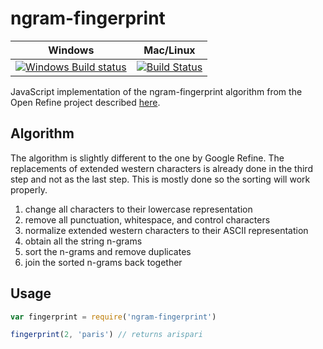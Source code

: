 # ngram-fingerprint

Windows | Mac/Linux
------- | ---------
[![Windows Build status](http://img.shields.io/appveyor/ci/finnp/ngram-fingerprint.svg)](https://ci.appveyor.com/project/finnp/ngram-fingerprint/branch/master) | [![Build Status](https://travis-ci.org/finnp/ngram-fingerprint.svg?branch=master)](https://travis-ci.org/finnp/ngram-fingerprint)

JavaScript implementation of the ngram-fingerprint algorithm from the Open Refine project
described [here](https://github.com/OpenRefine/OpenRefine/wiki/Clustering-In-Depth#n-gram-fingerprint).

## Algorithm

The algorithm is slightly different to the one by Google Refine. The replacements
of extended western characters is already done in the third step and not as the last step.
This is mostly done so the sorting will work properly.

1. change all characters to their lowercase representation
2. remove all punctuation, whitespace, and control characters
3. normalize extended western characters to their ASCII representation
4. obtain all the string n-grams
5. sort the n-grams and remove duplicates
6. join the sorted n-grams back together

## Usage

```js
var fingerprint = require('ngram-fingerprint')

fingerprint(2, 'paris') // returns arispari

```